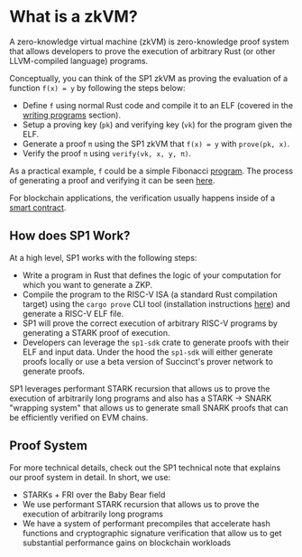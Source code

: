 # What is a zkVM?

A zero-knowledge virtual machine (zkVM) is zero-knowledge proof system that allows developers to prove the execution of arbitrary Rust (or other LLVM-compiled language) programs.

Conceptually, you can think of the SP1 zkVM as proving the evaluation of a function `f(x) = y` by following the steps below:

- Define `f` using normal Rust code and compile it to an ELF (covered in the [writing programs](./writing-programs/setup.md) section).
- Setup a proving key (`pk`) and verifying key (`vk`) for the program given the ELF.
- Generate a proof `π` using the SP1 zkVM that `f(x) = y` with `prove(pk, x)`.
- Verify the proof `π` using `verify(vk, x, y, π)`.

As a practical example, `f` could be a simple Fibonacci [program](https://github.com/succinctlabs/sp1/blob/main/examples/fibonacci/program/src/main.rs). The process of generating a proof and verifying it can be seen [here](https://github.com/succinctlabs/sp1/blob/main/examples/fibonacci/script/src/main.rs).

For blockchain applications, the verification usually happens inside of a [smart contract](https://github.com/succinctlabs/sp1-project-template/blob/main/contracts/src/Fibonacci.sol).

## How does SP1 Work?

At a high level, SP1 works with the following steps:

- Write a program in Rust that defines the logic of your computation for which you want to generate a ZKP.
- Compile the program to the RISC-V ISA (a standard Rust compilation target) using the `cargo prove` CLI tool (installation instructions [here](./getting-started/install.md)) and generate a RISC-V ELF file.
- SP1 will prove the correct execution of arbitrary RISC-V programs by generating a STARK proof of execution.
- Developers can leverage the `sp1-sdk` crate to generate proofs with their ELF and input data. Under the hood the `sp1-sdk` will either generate proofs locally or use a beta version of Succinct's prover network to generate proofs.

SP1 leverages performant STARK recursion that allows us to prove the execution of arbitrarily long programs and also has a STARK -> SNARK "wrapping system" that allows us to generate small SNARK proofs that can be efficiently verified on EVM chains.

## Proof System

For more technical details, check out the SP1 technical note that explains our proof system in detail. In short, we use:

- STARKs + FRI over the Baby Bear field
- We use performant STARK recursion that allows us to prove the execution of arbitrarily long programs
- We have a system of performant precompiles that accelerate hash functions and cryptographic signature verification that allow us to get substantial performance gains on blockchain workloads
